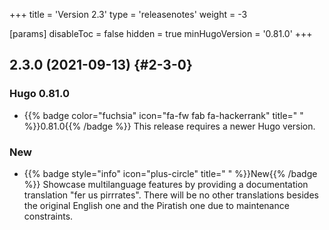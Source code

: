 +++
title = 'Version 2.3'
type = 'releasenotes'
weight = -3

[params]
  disableToc = false
  hidden = true
  minHugoVersion = '0.81.0'
+++

## 2.3.0 (2021-09-13) {#2-3-0}

### Hugo 0.81.0

- {{% badge color="fuchsia" icon="fa-fw fab fa-hackerrank" title=" " %}}0.81.0{{% /badge %}} This release requires a newer Hugo version.

### New

- {{% badge style="info" icon="plus-circle" title=" " %}}New{{% /badge %}} Showcase multilanguage features by providing a documentation translation "fer us pirrrates". There will be no other translations besides the original English one and the Piratish one due to maintenance constraints.
